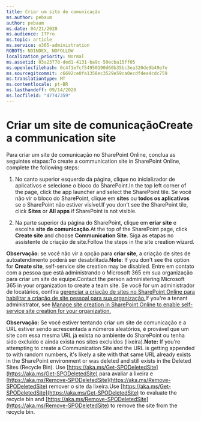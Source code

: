 ```yaml
---
title: Criar um site de comunicação
ms.author: pebaum
author: pebaum
ms.date: 04/21/2020
ms.audience: ITPro
ms.topic: article
ms.service: o365-administration
ROBOTS: NOINDEX, NOFOLLOW
localization_priority: Normal
ms.assetid: 03a23778-ded1-4131-ba9c-59ecba15ff05
ms.openlocfilehash: 0c4f1e7cf54950190d60b35bc3ea320de9b49e7e
ms.sourcegitcommit: c6692ce0fa1358ec3529e59ca0ecdfdea4cdc759
ms.translationtype: MT
ms.contentlocale: pt-BR
ms.lasthandoff: 09/14/2020
ms.locfileid: "47747359"
---
```

# <a name="create-a-communication-site"></a><span data-ttu-id="75e9f-102">Criar um site de comunicação</span><span class="sxs-lookup"><span data-stu-id="75e9f-102">Create a communication site</span></span>

<span data-ttu-id="75e9f-103">Para criar um site de comunicação no SharePoint Online, conclua as seguintes etapas:</span><span class="sxs-lookup"><span data-stu-id="75e9f-103">To create a communication site in SharePoint Online, complete the following steps:</span></span> 
  
1. <span data-ttu-id="75e9f-104">No canto superior esquerdo da página, clique no inicializador de aplicativos e selecione o bloco do SharePoint.</span><span class="sxs-lookup"><span data-stu-id="75e9f-104">In the top left corner of the page, click the app launcher and select the SharePoint tile.</span></span> <span data-ttu-id="75e9f-105">Se você não vir o bloco do SharePoint, clique em **sites** ou **todos os aplicativos** se o SharePoint não estiver visível.</span><span class="sxs-lookup"><span data-stu-id="75e9f-105">If you don't see the SharePoint tile, click **Sites** or **All apps** if SharePoint is not visible.</span></span> 
    
2. <span data-ttu-id="75e9f-106">Na parte superior da página do SharePoint, clique em **criar site** e escolha **site de comunicação**.</span><span class="sxs-lookup"><span data-stu-id="75e9f-106">At the top of the SharePoint page, click **Create site** and choose **Communication Site**.</span></span> <span data-ttu-id="75e9f-107">Siga as etapas no assistente de criação de site.</span><span class="sxs-lookup"><span data-stu-id="75e9f-107">Follow the steps in the site creation wizard.</span></span> 
    
 <span data-ttu-id="75e9f-108">**Observação**: se você não vir a opção para **criar site**, a criação de sites de autoatendimento poderá ser desabilitada.</span><span class="sxs-lookup"><span data-stu-id="75e9f-108">**Note**: If you don't see the option for **Create site**, self-service site creation may be disabled.</span></span> <span data-ttu-id="75e9f-109">Entre em contato com a pessoa que está administrando o Microsoft 365 em sua organização para criar um site de equipe.</span><span class="sxs-lookup"><span data-stu-id="75e9f-109">Contact the person administering Microsoft 365 in your organization to create a team site.</span></span> <span data-ttu-id="75e9f-110">Se você for um administrador de locatários, confira [gerenciar a criação de sites no SharePoint Online para habilitar a criação de site pessoal para sua organização.](https://go.microsoft.com/fwlink/?linkid=2018780)</span><span class="sxs-lookup"><span data-stu-id="75e9f-110">If you're a tenant administrator, see [Manage site creation in SharePoint Online to enable self-service site creation for your organization.](https://go.microsoft.com/fwlink/?linkid=2018780)</span></span>
  
 <span data-ttu-id="75e9f-111">**Observação:** Se você estiver tentando criar um site de comunicação e a URL estiver sendo acrescentada a números aleatórios, é provável que um site com essa mesma URL já exista no ambiente do SharePoint ou tenha sido excluído e ainda exista nos sites excluídos (lixeira).</span><span class="sxs-lookup"><span data-stu-id="75e9f-111">**Note:** If you're attempting to create a Communication Site and the URL is getting appended to with random numbers, it's likely a site with that same URL already exists in the SharePoint environment or was deleted and still exists in the Deleted Sites (Recycle Bin).</span></span> <span data-ttu-id="75e9f-112">Use [https://aka.ms/Get-SPODeletedSite](https://aka.ms/Get-SPODeletedSite) para avaliar a lixeira e [https://aka.ms/Remove-SPODeletedSite](https://aka.ms/Remove-SPODeletedSite) remover o site da lixeira.</span><span class="sxs-lookup"><span data-stu-id="75e9f-112">Use [https://aka.ms/Get-SPODeletedSite](https://aka.ms/Get-SPODeletedSite) to evaluate the recycle bin and [https://aka.ms/Remove-SPODeletedSite](https://aka.ms/Remove-SPODeletedSite) to remove the site from the recycle bin.</span></span> 
  

